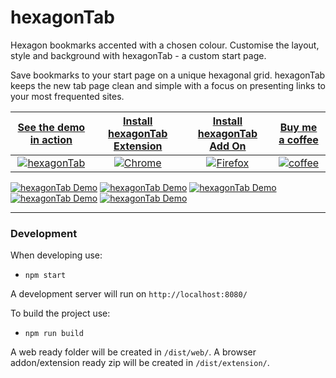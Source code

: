 # hexagonTab
Hexagon bookmarks accented with a chosen colour. Customise the layout, style and background with hexagonTab - a custom start page.

Save bookmarks to your start page on a unique hexagonal grid. hexagonTab keeps the new tab page clean and simple with a focus on presenting links to your most frequented sites.

| [See the demo in action](https://zombiefox.github.io/hexagonTab/) | [Install hexagonTab Extension](https://chrome.google.com/webstore/detail/hexagontab/hjapnkiokjkamfjenbdagacmpkobjlgi) | [Install hexagonTab Add On](https://addons.mozilla.org/en-GB/firefox/addon/hexagontab/) | [Buy me a coffee](https://www.buymeacoffee.com/zombieFox/) |
|:-------------:|:-------------:|:-------------:|:-------------:|
| [![hexagonTab](./src/icon/icon-48.png)](https://zombiefox.github.io/hexagonTab/) | [![Chrome](asset/logo/chrome-48x48.png)](https://chrome.google.com/webstore/detail/hexagontab/hjapnkiokjkamfjenbdagacmpkobjlgi) | [![Firefox](asset/logo/firefox-48x48.png)](https://addons.mozilla.org/en-GB/firefox/addon/hexagontab/) | [![coffee](asset/logo/bymeacoffee-48x48.png)](https://www.buymeacoffee.com/zombieFox/) |

[![hexagonTab Demo](asset/screenshot/screenshot-001.png)](https://zombiefox.github.io/hexagonTab/)
[![hexagonTab Demo](asset/screenshot/screenshot-002.png)](https://zombiefox.github.io/hexagonTab/)
[![hexagonTab Demo](asset/screenshot/screenshot-003.png)](https://zombiefox.github.io/hexagonTab/)
[![hexagonTab Demo](asset/screenshot/screenshot-004.png)](https://zombiefox.github.io/hexagonTab/)
[![hexagonTab Demo](asset/screenshot/screenshot-005.gif)](https://zombiefox.github.io/hexagonTab/)

---

### Development

When developing use:
- `npm start`

A development server will run on `http://localhost:8080/`


To build the project use:
- `npm run build`

A web ready folder will be created in `/dist/web/`.
A browser addon/extension ready zip will be created in `/dist/extension/`.
